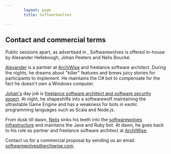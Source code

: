 ```yaml
---
        layout: page
        title: Softwarewolves

---
```


Contact and commercial terms
---

Public sessions apart, as advertised in , Softwarewolves is offered in-house by Alexander Helleboogh, Johan Peeters and Nelis Bouck&eacute;.

[Alexander](be.linkedin.com/in/alexanderhelleboogh) is a partner at [ArchiWise](http://www.archiwise.com) and freelance software architect. During the nights, he dreams about "killer" features and brews juicy stories for participants to implement. He maintains the C# bot to compensate for the fact he doesn't own a Windows computer.

[Johan's](be.linkedin.com/in/johanpeeters) day job is [freelance software architect and software security expert](http://johanpeeters.com). At night, he shapeshifts into a softwarewolf maintaining the ultrastable Game Engine and has a weakness for bots in exotic programming languages such as Scala and Node.js.

From dusk till dawn, [Nelis](http://www.linkedin.com/in/nelis) sinks his teeth into the [softwarewolves infrastructure](game.html) and maintains the Java and Ruby bot. At dawn, he goes back to his role as partner and freelance software architect at [ArchiWise](http://www.archiwise.com).


Contact us for a commercial proposal by sending us an email: <a href="mailto:softwarewolves@archiwise.com">softwarewolves@archiwise.com</a>.
